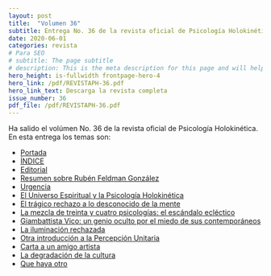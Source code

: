 ```yaml
---
layout: post
title:  "Volumen 36"
subtitle: Entrega No. 36 de la revista oficial de Psicología Holokinética
date: 2020-06-01
categories: revista
# Para SEO
# subtitle: The page subtitle
# description: This is the meta description for this page and will help it appear in search engines
hero_height: is-fullwidth frontpage-hero-4
hero_link: /pdf/REVISTAPH-36.pdf
hero_link_text: Descarga la revista completa
issue_number: 36
pdf_file: /pdf/REVISTAPH-36.pdf
---
```


Ha salido el volúmen No. 36 de la revista oficial de Psicología Holokinética. 
En esta entrega los temas son:


- [Portada](/pdf/REVISTAPH-36.pdf#page=1)
- [ÍNDICE](/pdf/REVISTAPH-36.pdf#page=3)
- [Editorial](/pdf/REVISTAPH-36.pdf#page=4)
- [Resumen sobre Rubén Feldman González](/pdf/REVISTAPH-36.pdf#page=5)
- [Urgencia](/pdf/REVISTAPH-36.pdf#page=7)
- [El Universo Espiritual y la Psicología Holokinética](/pdf/REVISTAPH-36.pdf#page=10)
- [El trágico rechazo a lo desconocido de la mente](/pdf/REVISTAPH-36.pdf#page=12)
- [La mezcla de treinta y cuatro psicologías: el escándalo ecléctico](/pdf/REVISTAPH-36.pdf#page=13)
- [Giambattista Vico: un genio oculto por el miedo de sus contemporáneos](/pdf/REVISTAPH-36.pdf#page=15)
- [La iluminación rechazada](/pdf/REVISTAPH-36.pdf#page=18)
- [Otra introducción a la Percepción Unitaria](/pdf/REVISTAPH-36.pdf#page=19)
- [Carta a un amigo artista](/pdf/REVISTAPH-36.pdf#page=37)
- [La degradación de la cultura](/pdf/REVISTAPH-36.pdf#page=40)
- [Que haya otro](/pdf/REVISTAPH-36.pdf#page=43)
